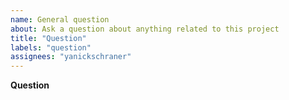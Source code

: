 ```yaml
---
name: General question
about: Ask a question about anything related to this project
title: "Question"
labels: "question"
assignees: "yanickschraner"
---
```


**Question**

<!-- Please ask your question here. It can be about the usage of this project, the internals, the implementation or whatever interests you.
Please use the BUG template for bugs and the FEATURE REQUEST template for feature requests. -->
